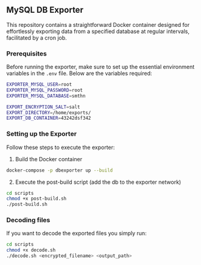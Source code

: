 ## MySQL DB Exporter

This repository contains a straightforward Docker container designed for effortlessly exporting data from a specified database at regular intervals, facilitated by a cron job.

### Prerequisites

Before running the exporter, make sure to set up the essential environment variables in the `.env` file. Below are the variables required:

```bash
EXPORTER_MYSQL_USER=root
EXPORTER_MYSQL_PASSWORD=root
EXPORTER_MYSQL_DATABASE=smthn

EXPORT_ENCRYPTION_SALT=salt
EXPORT_DIRECTORY=/home/exports/
EXPORT_DB_CONTAINER=43242dsf342
```

### Setting up the Exporter

Follow these steps to execute the exporter:

1. Build the Docker container
```bash
docker-compose -p dbexporter up --build
```

2. Execute the post-build script (add the db to the exporter network)
```bash
cd scripts
chmod +x post-build.sh
./post-build.sh
```

### Decoding files

If you want to decode the exported files you simply run:

```bash
cd scripts
chmod +x decode.sh
./decode.sh <encrypted_filename> <output_path>
```